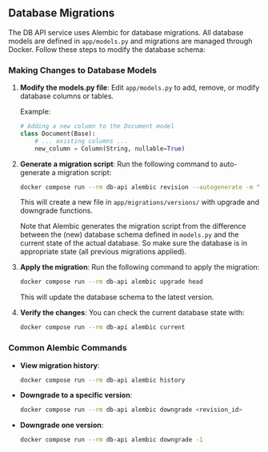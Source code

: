 ## Database Migrations

The DB API service uses Alembic for database migrations. All database models are defined in `app/models.py` and migrations are managed through Docker. Follow these steps to modify the database schema:

### Making Changes to Database Models

1. **Modify the models.py file**:
   Edit `app/models.py` to add, remove, or modify database columns or tables.

   Example:

   ```python
   # Adding a new column to the Document model
   class Document(Base):
       # ... existing columns ...
       new_column = Column(String, nullable=True)
   ```

2. **Generate a migration script**:
   Run the following command to auto-generate a migration script:

   ```bash
   docker compose run --rm db-api alembic revision --autogenerate -m "description of your change"
   ```

   This will create a new file in `app/migrations/versions/` with upgrade and downgrade functions.

   Note that Alembic generates the migration script from the difference between the (new) database schema defined in `models.py` and the current state of the actual database. So make sure the database is in appropriate state (all previous migrations applied).

3. **Apply the migration**:
   Run the following command to apply the migration:

   ```bash
   docker compose run --rm db-api alembic upgrade head
   ```

   This will update the database schema to the latest version.

4. **Verify the changes**:
   You can check the current database state with:
   ```bash
   docker compose run --rm db-api alembic current
   ```

### Common Alembic Commands

- **View migration history**:

  ```bash
  docker compose run --rm db-api alembic history
  ```

- **Downgrade to a specific version**:

  ```bash
  docker compose run --rm db-api alembic downgrade <revision_id>
  ```

- **Downgrade one version**:
  ```bash
  docker compose run --rm db-api alembic downgrade -1
  ```
